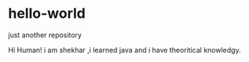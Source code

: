 # hello-world
just another repository

Hi Human!
  i am shekhar ,i learned java and i have theoritical knowledgy.
